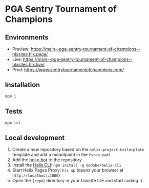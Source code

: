 # PGA Sentry Tournament of Champions

## Environments
- Preview: https://main--pga-sentry-tournament-of-champions--hlxsites.hlx.page/
- Live: https://main--pga-sentry-tournament-of-champions--hlxsites.hlx.live/
- Prod: https://www.sentrytournamentofchampions.com/

## Installation

```sh
npm i
```

## Tests

```sh
npm tst
```

## Local development

1. Create a new repository based on the `helix-project-boilerplate` template and add a mountpoint in the `fstab.yaml`
1. Add the [helix-bot](https://github.com/apps/helix-bot) to the repository
1. Install the [Helix CLI](https://github.com/adobe/helix-cli): `npm install -g @adobe/helix-cli`
1. Start Helix Pages Proxy: `hlx up` (opens your browser at `http://localhost:3000`)
1. Open the `{repo}` directory in your favorite IDE and start coding :)
